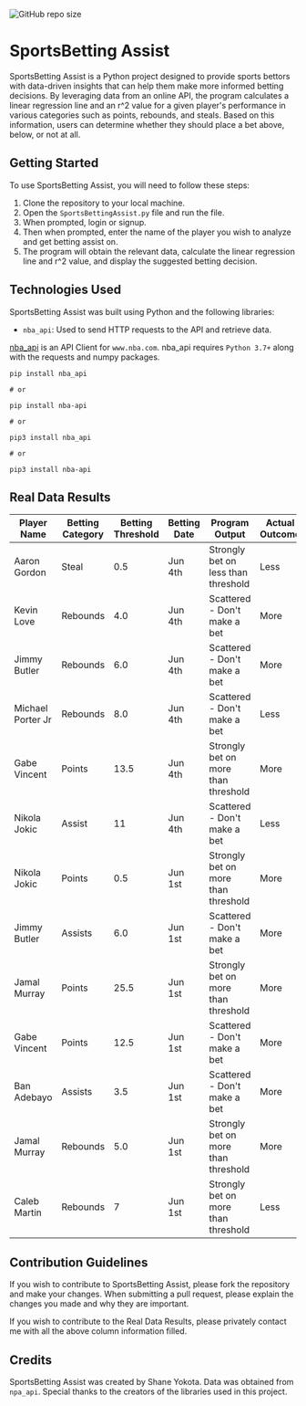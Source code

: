 ![GitHub repo size](https://img.shields.io/github/repo-size/ShaneYokota72/SportsBetting-Assist)
# SportsBetting Assist

SportsBetting Assist is a Python project designed to provide sports bettors with data-driven insights that can help them make more informed betting decisions. By leveraging data from an online API, the program calculates a linear regression line and an r^2 value for a given player's performance in various categories such as points, rebounds, and steals. Based on this information, users can determine whether they should place a bet above, below, or not at all.

## Getting Started

To use SportsBetting Assist, you will need to follow these steps:

1. Clone the repository to your local machine.
2. Open the `SportsBettingAssist.py` file and run the file.
3. When prompted, login or signup.
4. Then when prompted, enter the name of the player you wish to analyze and get betting assist on.
5. The program will obtain the relevant data, calculate the linear regression line and r^2 value, and display the suggested betting decision.

## Technologies Used

SportsBetting Assist was built using Python and the following libraries:

* `nba_api`: Used to send HTTP requests to the API and retrieve data.

[nba_api](https://pypi.org/project/nba-api/) is an API Client for `www.nba.com`. nba_api requires `Python 3.7+` along with the requests and numpy packages. 

```
pip install nba_api

# or

pip install nba-api

# or

pip3 install nba_api

# or

pip3 install nba-api
```

## Real Data Results
| Player Name        | Betting Category | Betting Threshold | Betting Date | Program Output     | Actual Outcome | Accuracy |
|--------------------|------------------|-------------------|--------------|--------------------|----------------|----------|
| Aaron Gordon       | Steal            | 0.5               | Jun 4th      | Strongly bet on less than threshold     | Less           | O        |
| Kevin Love         | Rebounds         | 4.0               | Jun 4th      | Scattered - Don't make a bet | More           | O        |
| Jimmy Butler       | Rebounds         | 6.0               | Jun 4th      | Scattered - Don't make a bet | More           | O        |
| Michael Porter Jr  | Rebounds         | 8.0               | Jun 4th      | Scattered - Don't make a bet | Less           | O        |
| Gabe Vincent       | Points           | 13.5              | Jun 4th      | Strongly bet on more than threshold     | More           | O        |
| Nikola Jokic       | Assist           | 11                | Jun 4th      | Scattered - Don't make a bet | Less           | O        |
| Nikola Jokic       | Points           | 0.5               | Jun 1st      | Strongly bet on more than threshold     | More           | O        |
| Jimmy Butler       | Assists          | 6.0               | Jun 1st      | Scattered - Don't make a bet | More           | O        |
| Jamal Murray       | Points           | 25.5              | Jun 1st      | Strongly bet on more than threshold     | More           | O        |
| Gabe Vincent       | Points           | 12.5              | Jun 1st      | Scattered - Don't make a bet | More           | O        |
| Ban Adebayo        | Assists          | 3.5               | Jun 1st      | Scattered - Don't make a bet | More           | O        |
| Jamal Murray       | Rebounds         | 5.0               | Jun 1st      | Strongly bet on more than threshold     | More           | O        |
| Caleb Martin       | Rebounds         | 7                 | Jun 1st      | Strongly bet on more than threshold     | Less           | X        |




## Contribution Guidelines

If you wish to contribute to SportsBetting Assist, please fork the repository and make your changes. When submitting a pull request, please explain the changes you made and why they are important.

If you wish to contribute to the Real Data Results, please privately contact me with all the above column information filled.

## Credits

SportsBetting Assist was created by Shane Yokota. Data was obtained from `npa_api`. Special thanks to the creators of the libraries used in this project.
